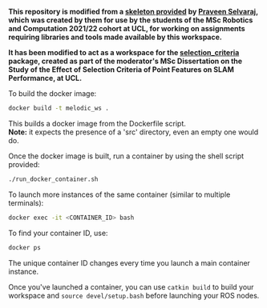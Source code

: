 **This repository is modified from a [skeleton provided](https://github.com/pravsels/melodic_ws) by [Praveen Selvaraj](https://github.com/pravsels), which was created by them for use by the students of the MSc Robotics and Computation 2021/22 cohort at UCL, for working on assignments requiring libraries and tools made available by this workspace.**  

**It has been modified to act as a workspace for the [selection_criteria](https://github.com/ahmedadamji/selection_criteria) package, created as part of the moderator's MSc Dissertation on the Study of the Effect of Selection Criteria of Point Features on SLAM Performance, at UCL.**  

To build the docker image:
```bash
docker build -t melodic_ws .
```
This builds a docker image from the Dockerfile script. <br />
**Note:** it expects the presence of a 'src' directory, even an empty one would do.

Once the docker image is built, run a container by using the shell script provided:
```bash
./run_docker_container.sh
````

To launch more instances of the same container (similar to multiple terminals):
```bash
docker exec -it <CONTAINER_ID> bash
```

To find your container ID, use:
```bash
docker ps
```
The unique container ID changes every time you launch a main container instance.


Once you've launched a container, you can use `catkin build` to build your workspace and `source devel/setup.bash` before launching your ROS nodes.
